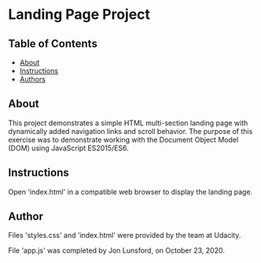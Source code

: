 # Landing Page Project

## Table of Contents

* [About](#about)
* [Instructions](#instructions)
* [Authors](#author)

## About

This project demonstrates a simple HTML multi-section landing page with dynamically added navigation links and scroll behavior. The purpose of this exercise was to demonstrate working with the Document Object Model (DOM) using JavaScript ES2015/ES6.


## Instructions

Open 'index.html' in a compatible web browser to display the landing page.

## Author

Files 'styles.css' and 'index.html' were provided by the team at Udacity.

File 'app.js' was completed by Jon Lunsford, on October 23, 2020.